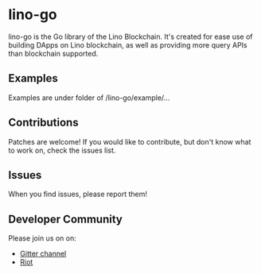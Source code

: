 # lino-go

lino-go is the Go library of the Lino Blockchain. It's created for ease use of building DApps on Lino blockchain, as well as providing more query APIs than blockchain supported.   

## Examples
Examples are under folder of /lino-go/example/...

## Contributions
Patches are welcome! If you would like to contribute, but don't know what to work on, check the issues list.

## Issues
When you find issues, please report them!

## Developer Community

Please join us on on:
- [Gitter channel](https://gitter.im/Lino-Blockchain/Lobby?utm_source=share-link&utm_medium=link&utm_campaign=share-link)
- [Riot](https://matrix.to/#/!WAWAMHohvBlpTyVtSf:matrix.org)